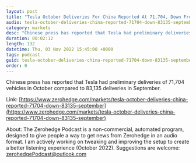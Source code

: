 ```yaml
---
layout: post
title: "Tesla October Deliveries For China Reported At 71,704, Down From 83,135 In September"
audio: tesla-october-deliveries-china-reported-71704-down-83135-september-0
category: markets
desc: "Chinese press has reported that Tesla had preliminary deliveries of 71,704 vehicles in October compared to 83,135 deliveries in September. "
duration: 00:02:12
length: 132
datetime: Thu, 03 Nov 2022 15:45:00 +0000
tags: podcast
guid: tesla-october-deliveries-china-reported-71704-down-83135-september-0
order: 0
---
```

Chinese press has reported that Tesla had preliminary deliveries of 71,704 vehicles in October compared to 83,135 deliveries in September. 

Link: [https://www.zerohedge.com/markets/tesla-october-deliveries-china-reported-71704-down-83135-september](https://www.zerohedge.com/markets/tesla-october-deliveries-china-reported-71704-down-83135-september)

About: The Zerohedge Podcast is a non-commercial, automated program, designed to give people a way to get news from Zerohedge in an audio format.  I am actively working on tweaking and improving the setup to create a better listening experience (October 2022).  Suggestions are welcome: [zerohedgePodcast@outlook.com](mailto:zerohedgePodcast@outlook.com)